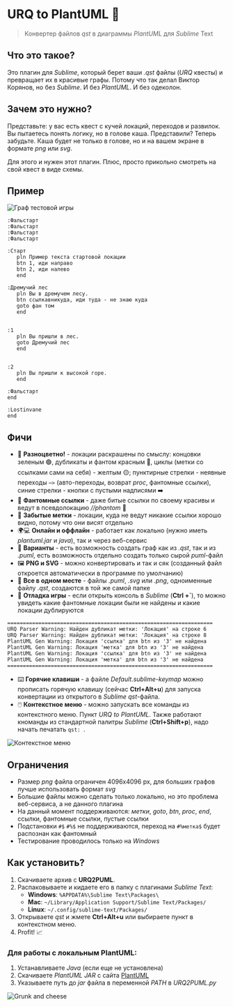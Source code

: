 # URQ to PlantUML 🎯

> Конвертер файлов *qst* в диаграммы *PlantUML* для *Sublime* Text

## Что это такое?

Это плагин для *Sublime*, который берет ваши *.qst* файлы (*URQ* квесты) и превращает их в красивые графы. Потому что так делал Виктор Корянов, но без *Sublime*. И без *PlantUML*. И без одеколон.

## Зачем это нужно?

Представьте: у вас есть квест с кучей локаций, переходов и развилок. Вы пытаетесь понять логику, но в голове каша. Представили? Теперь забудьте. Каша будет не только в голове, но и на вашем экране в формате *png* или *svg*.

Для этого и нужен этот плагин. Плюс, просто прикольно смотреть на свой квест в виде схемы.

## Пример

![Граф тестовой игры](tests/test.png)

```urql
:Фальстарт
:Фальстарт
:Фальстарт
:Фальстарт

:Старт
   pln Пример текста стартовой локации
   btn 1, иди направо
   btn 2, иди налево
   end

:Дремучий лес
   pln Вы в дремучем лесу.
   btn ссылкавникуда, иди туда - не знаю куда
   goto фан том
   end


:1
   pln Вы пришли в лес.
   goto Дремучий лес
   end


:2
   pln Вы пришли к высокой горе.
   end

:Фальстарт
end

:Lostinvane
end
```

## Фичи

- 🎨 **Разноцветно!** - локации раскрашены по смыслу: концовки зеленым 🟢, дубликаты и фантом красным 🔴, циклы (метки со ссылками сами на себя) - желтым 🟡; пунктирные стрелки - неявные переходы `⋯>` (авто-переходы, возврат *proc*, фантомные ссылки), синие стрелки - кнопки с пустыми надписями ➡️
- 👻 **Фантомные ссылки** - даже битые ссылки по своему красивы и ведут в псевдолокацию *//phantom* 🔴
- 🧦 **Забытые метки** - локации, куда не ведут никакие ссылки хорошо видно, потому что они висят отдельно
- 🌍💻 **Онлайн и оффлайн** - работает как локально (нужно иметь *plantuml.jar* и *java*), так и через веб-сервис
- 🔑 **Варианты** - есть возможность создать граф как из *.qst*, так и из *.puml*, есть возможность отдельно создать только сырой *puml*-файл
- 🖼️ **PNG и SVG** - можно конвертировать и так и сяк (созданный файл откроется автоматически в программе по умолчанию)
- 📁 **Все в одном месте** - файлы *.puml*, *.svg* или *.png*, одноименные файлу *.qst*, создаются в той же самой папке
- 🐞 **Отладка игры** - если открыть консоль в *Sublime* (**Ctrl +`**), то можно увидеть какие фантомные локации были не найдены и какие локации дублируются
```
==================================================================
URQ Parser Warning: Найден дубликат метки: 'Локация' на строке 6
URQ Parser Warning: Найден дубликат метки: 'Локация' на строке 8
PlantUML Gen Warning: Локация 'ссылка' для btn из '3' не найдена
PlantUML Gen Warning: Локация 'метка' для btn из '3' не найдена
PlantUML Gen Warning: Локация 'ссылка' для btn из '3' не найдена
PlantUML Gen Warning: Локация 'метка' для btn из '3' не найдена
==================================================================
```
- ⌨️ **Горячие клавиши** - а файле *Default.sublime-keymap* можно прописать горячую клавишу (сейчас **Ctrl+Alt+u**) для запуска конвертации из открытого в *Sublime* *qst*-файла.
- 🖱️ **Контекстное меню** - можно запускать все команды из контекстного меню. Пункт *URQ to PlantUML*. Также работают кноманды из стандартной палитры *Sublime* (**Ctrl+Shift+p**), надо начать печатать `qst: `.

![Контекстное меню](tests/screen.jpg)

## Ограничения

- Размер *png* файла ограничен 4096x4096 px, для больших графов лучше использовать формат *svg*
- Большие файлы можно сделать только локально, но это проблема веб-сервиса, а не данного плагина
- На данный момент поддерживаются: *метки*, *goto*, *btn*, *proc*, *end*, ссылки, фантомные ссылки, пустые ссылки
- Подстановки `#$` `#%$` не поддерживаются, переход на `#%метка$` будет распознан как фантомный
- Тестирование проводилось только на *Windows*

## Как установить?

1. Скачиваете архив с **URQ2PUML**. 
2. Распаковываете и кидаете его в папку с плагинами *Sublime Text*:
   - **Windows**: `%APPDATA%\Sublime Text\Packages\`
   - **Mac**: `~/Library/Application Support/Sublime Text/Packages/`
   - **Linux**: `~/.config/sublime-text/Packages/`
3. Открываете *qst* и жмете **Ctrl+Alt+u** или выбираете пункт в контекстном меню.
4. Profit! 📈


### Для работы с локальным PlantUML:
1. Устанавливаете *Java* (если еще не установлена)
2. Скачиваете *PlantUML JAR* с сайта [PlantUML](https://PlantUML.com/download)
3. Указываете путь до *jar* файла в переменной *PATH* в *URQ2PUML.py*

![Grunk and cheese](tests/grunk.png)